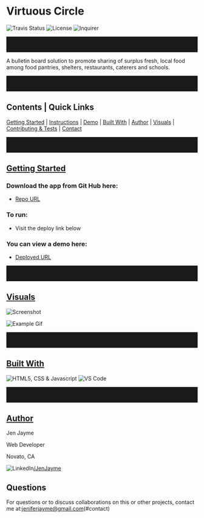 

<style>

hr {
    clear: both;
    padding-top: 20px;
    padding-bottom: 20px;
  };

img[src*="#visuals"] {
    width:600px;
 };

img[src*="#icons"] {
    height: 60px;
    float: left;
    clear: right;
};

img[src*="#profile-pic"] {
    height: 70px;
    float: left;
    display: block;
    border-radius: 50%
};

img[src*="#li-logo"] {
    height: 15px;
};
 </style>

# Virtuous Circle
![Travis Status](https://img.shields.io/travis/:jenjayme/:readme-generator)
![License](https://img.shields.io/github/license/jenjayme/readme-generator)
![Inquirer](https://img.shields.io/npm/v/inquirer)
<hr>

A bulletin board solution to promote sharing of surplus fresh, local food among food pantries, shelters, restaurants, caterers and schools.

<hr>

## Contents | Quick Links
[Getting Started](#start)     |     [Instructions](#instruct)     |     [Demo](#demo)     |     [Built With](#built)     |     [Author](#author)     |     [Visuals](#visuals)     |     [Contributing & Tests](Contributing.md)     |     [Contact](#contact)

<hr>

## [Getting Started](#start)

### Download the app from Git Hub here:
* [Repo URL](https://github.com/jenjayme/virtuous-circle/)

### To run: 
* Visit the deploy link below

### You can view a demo here: 
* [Deployed URL](https://https://virtuous-circle.herokuapp.com/#demo)

<hr>

## [Visuals](#visuals)

![Screenshot](images/screenshot.png#visuals)

![Example Gif](images/example.gif#visuals)

<hr>

## [Built With](#built)
![HTML5, CSS & Javascript](images/ic-html-css-js.png#icons)
![VS Code](images/ic-vscode.png#icons)

<hr>

## [Author](#author)
Jen Jayme

Web Developer

Novato, CA

![LinkedIn](images/li-logo.png#li-logo)[/JenJayme](https://www.linkedin.com/in/jenjayme)

## Questions
For questions or to discuss collaborations on this or other projects, contact me at:jeniferjayme@gmail.com(#contact)

 